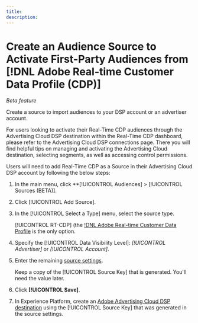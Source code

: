 ```yaml
---
title: 
description: 
---
```

# Create an Audience Source to Activate First-Party Audiences from [!DNL Adobe Real-time Customer Data Profile (CDP)]

*Beta feature*

Create a source to import audiences to your DSP account or an advertiser account.


For users looking to activate their Real-Time CDP audiences through the Advertising Cloud DSP destination within the Real-Time CDP dashboard, please refer to the Advertising Cloud DSP connections page. There you will find helpful tips on managing and activating the Advertising Cloud destination, selecting segments, as well as accessing control permissions. 

Users will need to add Real-Time CDP as a Source in their Advertising Cloud DSP account by following the below steps: 

1. In the main menu, click **[!UICONTROL Audiences] > [!UICONTROL Sources (BETA)].

1. Click [!UICONTROL Add Source].

1. In the [!UICONTROL Select a Type] menu, select the source type.

     [!UICONTROL RT-CDP] (the [!DNL Adobe Real-time Customer Data Profile](https://experienceleague.adobe.com/docs/experience-platform/rtcdp/overview.html) is the only option.

1. Specify the [!UICONTROL Data Visibility Level]: *[!UICONTROL Advertiser]* or *[!UICONTROL Account]*.

1. Enter the remaining [source settings](source-settings.md).

     Keep a copy of the [!UICONTROL Source Key] that is generated. You'll need the value later.

1. Click **[!UICONTROL Save]**.

1.  In Experience Platform, create an [Adobe Advertising Cloud DSP destination](???) using the [!UICONTROL Source Key] that was generated in the source settings. <!-- probably just need a link to our page in particular, which should link out to instructions. For instructions on how , see the [Destinations overview](https://experienceleague.adobe.com/docs/experience-platform/destinations/home.html#steps). -->
